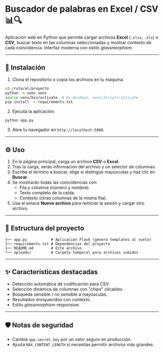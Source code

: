 # Buscador de palabras en Excel / CSV 📊🔍

Aplicación web en Python que permite cargar archivos **Excel** (`.xlsx`, `.xls`) o **CSV**, buscar texto en las columnas seleccionadas y mostrar contexto de cada coincidencia. Interfaz moderna con estilo *glassmorphism*.

---

## 🚀 Instalación

1. Clona el repositorio o copia los archivos en tu máquina.

```bash
cd /ruta/al/proyecto
python -m venv venv
source venv/bin/activate  # En Windows: venv\Scripts\activate
pip install -r requirements.txt
```

2. Ejecuta la aplicación:

```bash
python app.py
```

3. Abre tu navegador en `http://localhost:5000`.

---

## ⚙️ Uso

1. En la página principal, carga un archivo **CSV** o **Excel**.
2. Tras la carga, verás información del archivo y un selector de columnas.
3. Escribe el término a buscar, elige si distingue mayúsculas y haz clic en **Buscar**.
4. Se mostrarán todas las coincidencias con:
   * Fila y columna (número y nombre).
   * Texto completo de la celda.
   * Contexto (otras columnas de la misma fila).
5. Usa el enlace **Nuevo archivo** para reiniciar la sesión y cargar otro archivo.

---

## 📂 Estructura del proyecto

```
├── app.py           # Aplicación Flask (genera templates al vuelo)
├── requirements.txt # Dependencias del proyecto
├── README.md        # Este archivo
└── uploads/         # Carpeta temporal para archivos subidos
```

---

## ✨ Características destacadas

- Detección automática de codificación para CSV.
- Selección dinámica de columnas con "chips" clicables.
- Búsqueda sensible / no sensible a mayúsculas.
- Resultados enriquecidos con contexto.
- Estilo *glassmorphism* responsive.

---

## 🛡️ Notas de seguridad

- Cambia `app.secret_key` por un valor seguro en producción.
- Ajusta `MAX_CONTENT_LENGTH` si necesitas permitir archivos más grandes.
